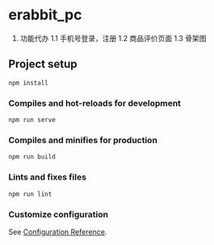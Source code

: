 # erabbit_pc
  1. 功能代办
    1.1 手机号登录，注册
    1.2 商品评价页面
    1.3 骨架图

## Project setup
```
npm install
```

### Compiles and hot-reloads for development
```
npm run serve
```

### Compiles and minifies for production
```
npm run build
```

### Lints and fixes files
```
npm run lint
```

### Customize configuration
See [Configuration Reference](https://cli.vuejs.org/config/).
